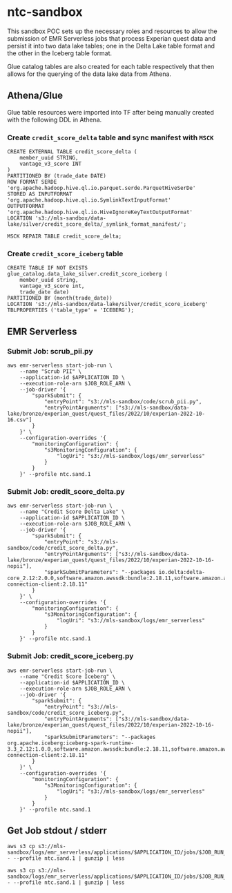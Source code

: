 # ntc-sandbox

This sandbox POC sets up the necessary roles and resources to allow the submission
of EMR Serverless jobs that process Experian quest data and persist it into two
data lake tables; one in the Delta Lake table format and the other in the Iceberg table format.

Glue catalog tables are also created for each table respectively that then allows for the
querying of the data lake data from Athena.

## Athena/Glue

Glue table resources were imported into TF after being manually created with the following DDL in Athena.

### Create `credit_score_delta` table and sync manifest with `MSCK`
```
CREATE EXTERNAL TABLE credit_score_delta (
    member_uuid STRING,
    vantage_v3_score INT
)
PARTITIONED BY (trade_date DATE)
ROW FORMAT SERDE 'org.apache.hadoop.hive.ql.io.parquet.serde.ParquetHiveSerDe' 
STORED AS INPUTFORMAT 'org.apache.hadoop.hive.ql.io.SymlinkTextInputFormat'
OUTPUTFORMAT 'org.apache.hadoop.hive.ql.io.HiveIgnoreKeyTextOutputFormat' 
LOCATION 's3://mls-sandbox/data-lake/silver/credit_score_delta/_symlink_format_manifest/';
```
```
MSCK REPAIR TABLE credit_score_delta;
```

### Create `credit_score_iceberg` table
```
CREATE TABLE IF NOT EXISTS glue_catalog.data_lake_silver.credit_score_iceberg (
    member_uuid string,
    vantage_v3_score int,
    trade_date date)
PARTITIONED BY (month(trade_date))
LOCATION 's3://mls-sandbox/data-lake/silver/credit_score_iceberg'
TBLPROPERTIES ('table_type' = 'ICEBERG');
```

## EMR Serverless

### Submit Job: scrub_pii.py
```
aws emr-serverless start-job-run \
    --name "Scrub PII" \
    --application-id $APPLICATION_ID \
    --execution-role-arn $JOB_ROLE_ARN \
    --job-driver '{
        "sparkSubmit": {
            "entryPoint": "s3://mls-sandbox/code/scrub_pii.py",
            "entryPointArguments": ["s3://mls-sandbox/data-lake/bronze/experian_quest/quest_files/2022/10/experian-2022-10-16.csv"]
        }
    }' \
    --configuration-overrides '{
        "monitoringConfiguration": {
            "s3MonitoringConfiguration": {
                "logUri": "s3://mls-sandbox/logs/emr_serverless"
            }
        }
    }' --profile ntc.sand.1
```

### Submit Job: credit_score_delta.py
```
aws emr-serverless start-job-run \
    --name "Credit Score Delta Lake" \
    --application-id $APPLICATION_ID \
    --execution-role-arn $JOB_ROLE_ARN \
    --job-driver '{
        "sparkSubmit": {
            "entryPoint": "s3://mls-sandbox/code/credit_score_delta.py",
            "entryPointArguments": ["s3://mls-sandbox/data-lake/bronze/experian_quest/quest_files/2022/10/experian-2022-10-16-nopii"],
            "sparkSubmitParameters": "--packages io.delta:delta-core_2.12:2.0.0,software.amazon.awssdk:bundle:2.18.11,software.amazon.awssdk:url-connection-client:2.18.11"
        }
    }' \
    --configuration-overrides '{
        "monitoringConfiguration": {
            "s3MonitoringConfiguration": {
                "logUri": "s3://mls-sandbox/logs/emr_serverless"
            }
        }
    }' --profile ntc.sand.1
```

### Submit Job: credit_score_iceberg.py
```
aws emr-serverless start-job-run \
    --name "Credit Score Iceberg" \
    --application-id $APPLICATION_ID \
    --execution-role-arn $JOB_ROLE_ARN \
    --job-driver '{
        "sparkSubmit": {
            "entryPoint": "s3://mls-sandbox/code/credit_score_iceberg.py",
            "entryPointArguments": ["s3://mls-sandbox/data-lake/bronze/experian_quest/quest_files/2022/10/experian-2022-10-16-nopii"],
            "sparkSubmitParameters": "--packages org.apache.iceberg:iceberg-spark-runtime-3.3_2.12:1.0.0,software.amazon.awssdk:bundle:2.18.11,software.amazon.awssdk:url-connection-client:2.18.11"
        }
    }' \
    --configuration-overrides '{
        "monitoringConfiguration": {
            "s3MonitoringConfiguration": {
                "logUri": "s3://mls-sandbox/logs/emr_serverless"
            }
        }
    }' --profile ntc.sand.1
```

## Get Job stdout / stderr
```
aws s3 cp s3://mls-sandbox/logs/emr_serverless/applications/$APPLICATION_ID/jobs/$JOB_RUN_ID/SPARK_DRIVER/stdout.gz - --profile ntc.sand.1 | gunzip | less
```
```
aws s3 cp s3://mls-sandbox/logs/emr_serverless/applications/$APPLICATION_ID/jobs/$JOB_RUN_ID/SPARK_DRIVER/stderr.gz - --profile ntc.sand.1 | gunzip | less
```